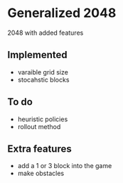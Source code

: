# Generalized 2048
2048 with added features

## Implemented
* varaible grid size
* stocahstic blocks

## To do
* heuristic policies
* rollout method

## Extra features
* add a 1 or 3 block into the game
* make obstacles
